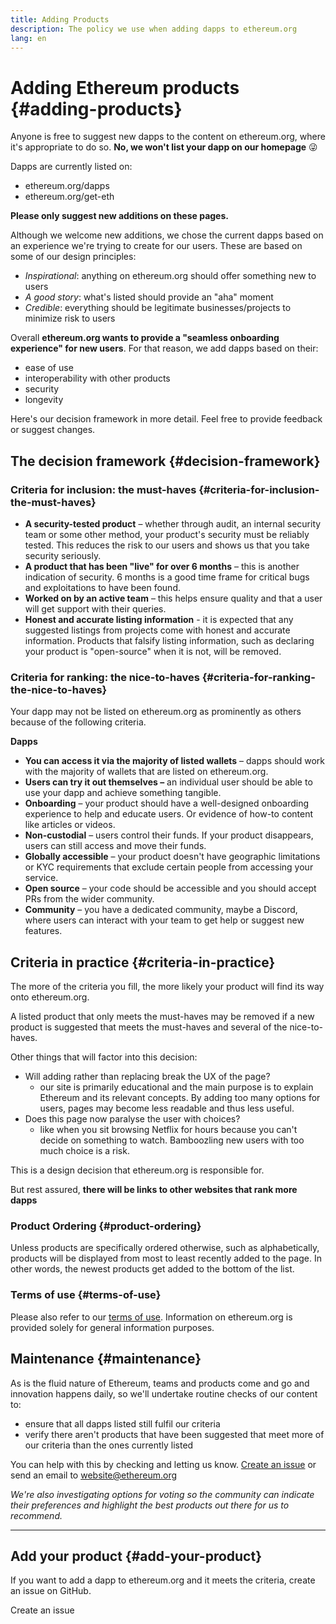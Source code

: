 ```yaml
---
title: Adding Products
description: The policy we use when adding dapps to ethereum.org
lang: en
---
```


# Adding Ethereum products \{#adding-products}

Anyone is free to suggest new dapps to the content on ethereum.org, where it's appropriate to do so. **No, we won't list your dapp on our homepage** 😜

Dapps are currently listed on:

- ethereum.org/dapps
- ethereum.org/get-eth

**Please only suggest new additions on these pages.**

Although we welcome new additions, we chose the current dapps based on an experience we're trying to create for our users. These are based on some of our design principles:

- _Inspirational_: anything on ethereum.org should offer something new to users
- _A good story_: what's listed should provide an "aha" moment
- _Credible_: everything should be legitimate businesses/projects to minimize risk to users

Overall **ethereum.org wants to provide a "seamless onboarding experience" for new users**. For that reason, we add dapps based on their:

- ease of use
- interoperability with other products
- security
- longevity

Here's our decision framework in more detail. Feel free to provide feedback or suggest changes.

## The decision framework \{#decision-framework}

### Criteria for inclusion: the must-haves \{#criteria-for-inclusion-the-must-haves}

- **A security-tested product** – whether through audit, an internal security team or some other method, your product's security must be reliably tested. This reduces the risk to our users and shows us that you take security seriously.
- **A product that has been "live" for over 6 months** – this is another indication of security. 6 months is a good time frame for critical bugs and exploitations to have been found.
- **Worked on by an active team** – this helps ensure quality and that a user will get support with their queries.
- **Honest and accurate listing information** - it is expected that any suggested listings from projects come with honest and accurate information. Products that falsify listing information, such as declaring your product is "open-source" when it is not, will be removed.

### Criteria for ranking: the nice-to-haves \{#criteria-for-ranking-the-nice-to-haves}

Your dapp may not be listed on ethereum.org as prominently as others because of the following criteria.

**Dapps**

- **You can access it via the majority of listed wallets** – dapps should work with the majority of wallets that are listed on ethereum.org.
- **Users can try it out themselves –** an individual user should be able to use your dapp and achieve something tangible.
- **Onboarding** – your product should have a well-designed onboarding experience to help and educate users. Or evidence of how-to content like articles or videos.
- **Non-custodial** – users control their funds. If your product disappears, users can still access and move their funds.
- **Globally accessible** – your product doesn't have geographic limitations or KYC requirements that exclude certain people from accessing your service.
- **Open source** – your code should be accessible and you should accept PRs from the wider community.
- **Community** – you have a dedicated community, maybe a Discord, where users can interact with your team to get help or suggest new features.

## Criteria in practice \{#criteria-in-practice}

The more of the criteria you fill, the more likely your product will find its way onto ethereum.org.

A listed product that only meets the must-haves may be removed if a new product is suggested that meets the must-haves and several of the nice-to-haves.

Other things that will factor into this decision:

- Will adding rather than replacing break the UX of the page?
  - our site is primarily educational and the main purpose is to explain Ethereum and its relevant concepts. By adding too many options for users, pages may become less readable and thus less useful.
- Does this page now paralyse the user with choices?
  - like when you sit browsing Netflix for hours because you can't decide on something to watch. Bamboozling new users with too much choice is a risk.

This is a design decision that ethereum.org is responsible for.

But rest assured, **there will be links to other websites that rank more dapps**

### Product Ordering \{#product-ordering}

Unless products are specifically ordered otherwise, such as alphabetically, products will be displayed from most to least recently added to the page. In other words, the newest products get added to the bottom of the list.

### Terms of use \{#terms-of-use}

Please also refer to our [terms of use](/terms-of-use/). Information on ethereum.org is provided solely for general information purposes.

## Maintenance \{#maintenance}

As is the fluid nature of Ethereum, teams and products come and go and innovation happens daily, so we'll undertake routine checks of our content to:

- ensure that all dapps listed still fulfil our criteria
- verify there aren't products that have been suggested that meet more of our criteria than the ones currently listed

You can help with this by checking and letting us know. [Create an issue](https://github.com/ethereum/ethereum-org-website/issues/new?assignees=&labels=Type%3A+Feature&template=feature_request.yaml&title=) or send an email to [website@ethereum.org](mailto:website@ethereum.org)

_We're also investigating options for voting so the community can indicate their preferences and highlight the best products out there for us to recommend._

---

## Add your product \{#add-your-product}

If you want to add a dapp to ethereum.org and it meets the criteria, create an issue on GitHub.

<ButtonLink to="https://github.com/ethereum/ethereum-org-website/issues/new?assignees=&labels=feature+%3Asparkles%3A%2Ccontent+%3Afountain_pen%3A&template=suggest_dapp.yaml">
  Create an issue
</ButtonLink>
